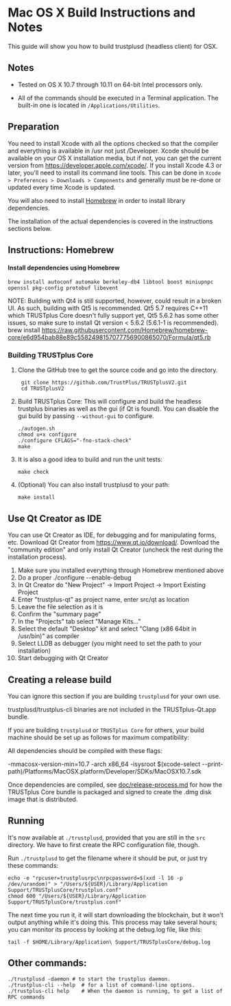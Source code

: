Mac OS X Build Instructions and Notes
====================================
This guide will show you how to build trustplusd (headless client) for OSX.

Notes
-----

* Tested on OS X 10.7 through 10.11 on 64-bit Intel processors only.

* All of the commands should be executed in a Terminal application. The
built-in one is located in `/Applications/Utilities`.

Preparation
-----------

You need to install Xcode with all the options checked so that the compiler
and everything is available in /usr not just /Developer. Xcode should be
available on your OS X installation media, but if not, you can get the
current version from https://developer.apple.com/xcode/. If you install
Xcode 4.3 or later, you'll need to install its command line tools. This can
be done in `Xcode > Preferences > Downloads > Components` and generally must
be re-done or updated every time Xcode is updated.

You will also need to install [Homebrew](http://brew.sh) in order to install library
dependencies.

The installation of the actual dependencies is covered in the instructions
sections below.

Instructions: Homebrew
----------------------

#### Install dependencies using Homebrew

    brew install autoconf automake berkeley-db4 libtool boost miniupnpc openssl pkg-config protobuf libevent

NOTE: Building with Qt4 is still supported, however, could result in a broken UI. As such, building with Qt5 is recommended. Qt5 5.7 requires C++11 which TRUSTplus Core doesn't fully support yet, Qt5 5.6.2 has some other issues, so make sure to install Qt version < 5.6.2 (5.6.1-1 is recommended).
    brew install https://raw.githubusercontent.com/Homebrew/homebrew-core/e6d954bab88e89c5582498157077756900865070/Formula/qt5.rb

### Building TRUSTplus Core

1. Clone the GitHub tree to get the source code and go into the directory.

        git clone https://github.com/TrustPlus/TRUSTplusV2.git
        cd TRUSTplusV2

2.  Build TRUSTplus Core:
    This will configure and build the headless trustplus binaries as well as the gui (if Qt is found).
    You can disable the gui build by passing `--without-gui` to configure.

        ./autogen.sh
        chmod u+x configure
        ./configure CFLAGS="-fno-stack-check"
        make

3.  It is also a good idea to build and run the unit tests:

        make check

4.  (Optional) You can also install trustplusd to your path:

        make install

Use Qt Creator as IDE
------------------------
You can use Qt Creator as IDE, for debugging and for manipulating forms, etc.
Download Qt Creator from https://www.qt.io/download/. Download the "community edition" and only install Qt Creator (uncheck the rest during the installation process).

1. Make sure you installed everything through Homebrew mentioned above
2. Do a proper ./configure --enable-debug
3. In Qt Creator do "New Project" -> Import Project -> Import Existing Project
4. Enter "trustplus-qt" as project name, enter src/qt as location
5. Leave the file selection as it is
6. Confirm the "summary page"
7. In the "Projects" tab select "Manage Kits..."
8. Select the default "Desktop" kit and select "Clang (x86 64bit in /usr/bin)" as compiler
9. Select LLDB as debugger (you might need to set the path to your installation)
10. Start debugging with Qt Creator

Creating a release build
------------------------
You can ignore this section if you are building `trustplusd` for your own use.

trustplusd/trustplus-cli binaries are not included in the TRUSTplus-Qt.app bundle.

If you are building `trustplusd` or `TRUSTplus Core` for others, your build machine should be set up
as follows for maximum compatibility:

All dependencies should be compiled with these flags:

 -mmacosx-version-min=10.7
 -arch x86_64
 -isysroot $(xcode-select --print-path)/Platforms/MacOSX.platform/Developer/SDKs/MacOSX10.7.sdk

Once dependencies are compiled, see [doc/release-process.md](release-process.md) for how the TRUSTplus Core
bundle is packaged and signed to create the .dmg disk image that is distributed.

Running
-------

It's now available at `./trustplusd`, provided that you are still in the `src`
directory. We have to first create the RPC configuration file, though.

Run `./trustplusd` to get the filename where it should be put, or just try these
commands:

    echo -e "rpcuser=trustplusrpc\nrpcpassword=$(xxd -l 16 -p /dev/urandom)" > "/Users/${USER}/Library/Application Support/TRUSTplusCore/trustplus.conf"
    chmod 600 "/Users/${USER}/Library/Application Support/TRUSTplusCore/trustplus.conf"

The next time you run it, it will start downloading the blockchain, but it won't
output anything while it's doing this. This process may take several hours;
you can monitor its process by looking at the debug.log file, like this:

    tail -f $HOME/Library/Application\ Support/TRUSTplusCore/debug.log

Other commands:
-------

    ./trustplusd -daemon # to start the trustplus daemon.
    ./trustplus-cli --help  # for a list of command-line options.
    ./trustplus-cli help    # When the daemon is running, to get a list of RPC commands
